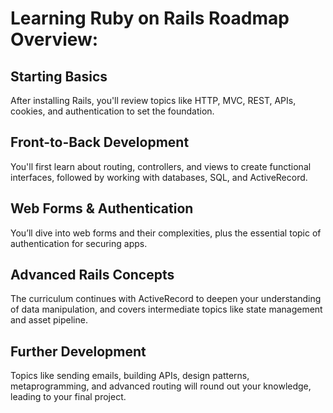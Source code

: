# Learning Ruby on Rails Roadmap Overview:

## Starting Basics
After installing Rails, you'll review topics like HTTP, MVC, REST, APIs, cookies, and authentication to set the foundation.

## Front-to-Back Development
You'll first learn about routing, controllers, and views to create functional interfaces, followed by working with databases, SQL, and ActiveRecord.

## Web Forms & Authentication
You’ll dive into web forms and their complexities, plus the essential topic of authentication for securing apps.

## Advanced Rails Concepts
The curriculum continues with ActiveRecord to deepen your understanding of data manipulation, and covers intermediate topics like state management and asset pipeline.

## Further Development
Topics like sending emails, building APIs, design patterns, metaprogramming, and advanced routing will round out your knowledge, leading to your final project.
